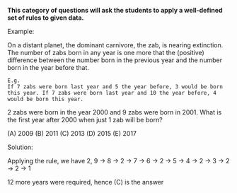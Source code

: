 **This category of questions will ask the students to apply a well-defined set of rules to given data.**

Example: 

On a distant planet, the dominant carnivore, the zab, is nearing extinction. The number of zabs born in any year is one more that the (positive) difference between the number born in the previous year and the number born in the year before that. 

```
E.g. 
If 7 zabs were born last year and 5 the year before, 3 would be born this year. If 7 zabs were born last year and 10 the year before, 4 would be born this year. 
```

2 zabs were born in the year 2000 and 9 zabs were born in 2001. What is the first year after 2000 when just 1 zab will be born?

(A) 2009  (B) 2011  (C) 2013  (D) 2015  (E) 2017

Solution: 

Applying the rule, we have 2, 9 -> 8 -> 2 -> 7 -> 6 -> 2 -> 5 -> 4 -> 2 -> 3 -> 2 -> 2 -> 1

12 more years were required, hence (C) is the answer
